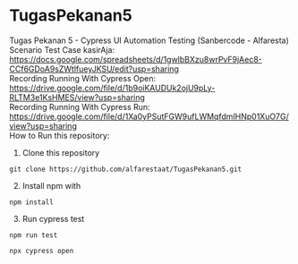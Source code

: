 # TugasPekanan5
Tugas Pekanan 5 - Cypress UI Automation Testing (Sanbercode - Alfaresta)
<br>
Scenario Test Case kasirAja: https://docs.google.com/spreadsheets/d/1gwlbBXzu8wrPvF9jAec8-CCf6GDoA9sZWtlfueyJKSU/edit?usp=sharing
<br>
Recording Running With Cypress Open: https://drive.google.com/file/d/1b9oiKAUDUk2ojU9pLy-RLTM3e1KsHMES/view?usp=sharing
<br>
Recording Running With Cypress Run: https://drive.google.com/file/d/1Xa0yPSutFGW9ufLWMqfdmIHNp01XuO7G/view?usp=sharing
<br>
How to Run this repository:
1. Clone this repository
```
git clone https://github.com/alfarestaat/TugasPekanan5.git
```
2. Install npm with
```
npm install
```
3. Run cypress test
```
npm run test
```
```
npx cypress open
```

